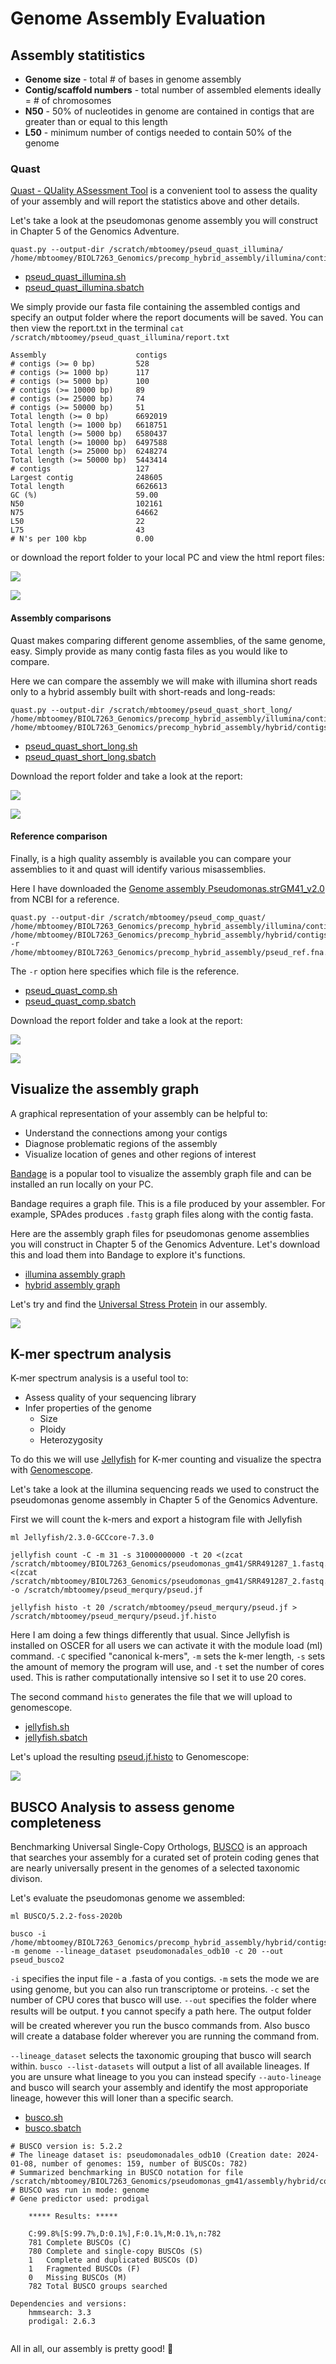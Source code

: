 # Genome Assembly Evaluation

## Assembly statitistics

* **Genome size** - total # of bases in genome assembly
* **Contig/scaffold numbers** - total number of assembled elements
ideally = # of chromosomes
* **N50** - 50% of nucleotides in genome are contained in contigs that are greater than or equal to this length
* **L50** - minimum number of contigs needed to contain 50% of the genome

### Quast

[Quast - QUality ASsessment Tool](https://github.com/ablab/quast) is a convenient tool to assess the quality of your assembly and will report the statistics above and other details. 

Let's take a look at the pseudomonas genome assembly you will construct in Chapter 5 of the Genomics Adventure.

```
quast.py --output-dir /scratch/mbtoomey/pseud_quast_illumina/ /home/mbtoomey/BIOL7263_Genomics/precomp_hybrid_assembly/illumina/contigs.fasta
```
* [pseud_quast_illumina.sh](https://github.com/mbtoomey/genome_biology_FA24/blob/main/Lessons/scripts/pseud_quast_illumina.sh)
* [pseud_quast_illumina.sbatch](https://github.com/mbtoomey/genome_biology_FA24/blob/main/Lessons/scripts/pseud_quast_illumina.sbatch)

We simply provide our fasta file containing the assembled contigs and specify an output folder where the report documents will be saved. You can then view the report.txt in the terminal `cat /scratch/mbtoomey/pseud_quast_illumina/report.txt`

```
Assembly                    contigs
# contigs (>= 0 bp)         528
# contigs (>= 1000 bp)      117
# contigs (>= 5000 bp)      100
# contigs (>= 10000 bp)     89
# contigs (>= 25000 bp)     74
# contigs (>= 50000 bp)     51
Total length (>= 0 bp)      6692019
Total length (>= 1000 bp)   6618751
Total length (>= 5000 bp)   6580437
Total length (>= 10000 bp)  6497588
Total length (>= 25000 bp)  6248274
Total length (>= 50000 bp)  5443414
# contigs                   127
Largest contig              248605
Total length                6626613
GC (%)                      59.00
N50                         102161
N75                         64662
L50                         22
L75                         43
# N's per 100 kbp           0.00
```

or download the report folder to your local PC and view the html report files:

![](https://github.com/mbtoomey/genome_biology_FA24/blob/main/Lessons/scripts/genome_eval_1.png)

![](https://github.com/mbtoomey/genome_biology_FA24/blob/main/Lessons/scripts/genome_eval_2.png)

#### Assembly comparisons

Quast makes comparing different genome assemblies, of the same genome, easy. Simply provide as many contig fasta files as you would like to compare.

Here we can compare the assembly we will make with illumina short reads only to a hybrid assembly built with short-reads and long-reads: 

```
quast.py --output-dir /scratch/mbtoomey/pseud_quast_short_long/ /home/mbtoomey/BIOL7263_Genomics/precomp_hybrid_assembly/illumina/contigs.fasta /home/mbtoomey/BIOL7263_Genomics/precomp_hybrid_assembly/hybrid/contigs.fasta
```

* [pseud_quast_short_long.sh](https://github.com/mbtoomey/genome_biology_FA24/blob/main/Lessons/scripts/pseud_quast_short_long.sh)
* [pseud_quast_short_long.sbatch](https://github.com/mbtoomey/genome_biology_FA24/blob/main/Lessons/scripts/pseud_quast_short_long.sbatch)

Download the report folder and take a look at the report: 

![](https://github.com/mbtoomey/genome_biology_FA24/blob/main/Lessons/scripts/genome_eval_3.png)

![](https://github.com/mbtoomey/genome_biology_FA24/blob/main/Lessons/scripts/genome_eval_4.png)

#### Reference comparison

Finally, is a high quality assembly is available you can compare your assemblies to it and quast will identify various misassemblies. 

Here I have downloaded the [Genome assembly Pseudomonas.strGM41_v2.0](https://www.ncbi.nlm.nih.gov/datasets/genome/GCF_000282315.2/) from NCBI for a reference. 

```
quast.py --output-dir /scratch/mbtoomey/pseud_comp_quast/ /home/mbtoomey/BIOL7263_Genomics/precomp_hybrid_assembly/illumina/contigs.fasta /home/mbtoomey/BIOL7263_Genomics/precomp_hybrid_assembly/hybrid/contigs.fasta -r /home/mbtoomey/BIOL7263_Genomics/precomp_hybrid_assembly/pseud_ref.fna.gz
```

The `-r` option here specifies which file is the reference. 

* [pseud_quast_comp.sh](https://github.com/mbtoomey/genome_biology_FA24/blob/main/Lessons/scripts/pseud_quast_short_long.sh)
* [pseud_quast_comp.sbatch](https://github.com/mbtoomey/genome_biology_FA24/blob/main/Lessons/scripts/pseud_quast_short_long.sbatch)

Download the report folder and take a look at the report: 

![](https://github.com/mbtoomey/genome_biology_FA24/blob/main/Lessons/scripts/genome_eval_5.png)

![](https://github.com/mbtoomey/genome_biology_FA24/blob/main/Lessons/scripts/genome_eval_6.png)

## Visualize the assembly graph

A graphical representation of your assembly can be helpful to: 

* Understand the connections among your contigs
* Diagnose problematic regions of the assembly
* Visualize location of genes and other regions of interest

[Bandage](https://rrwick.github.io/Bandage/) is a popular tool to visualize the assembly graph file and can be installed an run locally on your PC. 

Bandage requires a graph file. This is a file produced by your assembler. For example, SPAdes produces `.fastg` graph files along with the contig fasta. 

Here are the assembly graph files for pseudomonas genome assemblies you will construct in Chapter 5 of the Genomics Adventure. Let's download this and load them into Bandage to explore it's functions.

* [illumina assembly graph](https://drive.google.com/file/d/1RSAtTPTfF1nM0hos3u8elQrETdM0jNjF/view?usp=sharing)
* [hybrid assembly graph](https://drive.google.com/file/d/1Uxw-jzetJhYPOH-xHHzJqKqMYKYs-wh6/view?usp=sharing)

Let's try and find the [Universal Stress Protein](https://github.com/mbtoomey/genome_biology_FA24/blob/main/Lessons/scripts/USP.fasta) in our assembly. 

![](https://github.com/mbtoomey/genome_biology_FA24/blob/main/Lessons/scripts/genome_eval_7.png)

## K-mer spectrum analysis

K-mer spectrum analysis is a useful tool to: 
* Assess quality of your sequencing library
* Infer properties of the genome
  * Size
  * Ploidy 
  * Heterozygosity
  
To do this we will use [Jellyfish](https://www.genome.umd.edu/jellyfish.html#Release) for K-mer counting and visualize the spectra with [Genomescope](http://genomescope.org/genomescope2.0/).

Let's take a look at the illumina sequencing reads we used to construct the pseudomonas genome assembly in Chapter 5 of the Genomics Adventure.

First we will count the k-mers and export a histogram file with Jellyfish

```
ml Jellyfish/2.3.0-GCCcore-7.3.0

jellyfish count -C -m 31 -s 31000000000 -t 20 <(zcat /scratch/mbtoomey/BIOL7263_Genomics/pseudomonas_gm41/SRR491287_1.fastq.gz) <(zcat /scratch/mbtoomey/BIOL7263_Genomics/pseudomonas_gm41/SRR491287_2.fastq.gz) -o /scratch/mbtoomey/pseud_merqury/pseud.jf

jellyfish histo -t 20 /scratch/mbtoomey/pseud_merqury/pseud.jf > /scratch/mbtoomey/pseud_merqury/pseud.jf.histo
```
Here I am doing a few things differently that usual. Since Jellyfish is installed on OSCER for all users we can activate it with the module load (ml) command. `-C` specified "canonical k-mers", `-m` sets the k-mer length, `-s` sets the amount of memory the program will use, and `-t` set the number of cores used. This is rather computationally intensive so I set it to use 20 cores. 

The second command `histo` generates the file that we will upload to genomescope. 

* [jellyfish.sh](https://github.com/mbtoomey/genome_biology_FA24/blob/main/Lessons/scripts/jellyfish.sh)
* [jellyfish.sbatch](https://github.com/mbtoomey/genome_biology_FA24/blob/main/Lessons/scripts/jellyfish.sbatch)

Let's upload the resulting [pseud.jf.histo](https://github.com/mbtoomey/genome_biology_FA24/blob/main/Lessons/scripts/pseud.jf.histo) to Genomescope: 

![](https://github.com/mbtoomey/genome_biology_FA24/blob/main/Lessons/scripts/genome_eval_8.png)

## BUSCO Analysis to assess genome completeness

Benchmarking Universal Single-Copy Orthologs, [BUSCO](https://busco.ezlab.org/) is an approach that searches your assembly for a curated set of protein coding genes that are nearly universally present in the genomes of a selected taxonomic divison. 

Let's evaluate the pseudomonas genome we assembled: 

```
ml BUSCO/5.2.2-foss-2020b

busco -i /home/mbtoomey/BIOL7263_Genomics/precomp_hybrid_assembly/hybrid/contigs.fasta -m genome --lineage_dataset pseudomonadales_odb10 -c 20 --out pseud_busco2
```
`-i` specifies the input file - a .fasta of you contigs. `-m` sets the mode we are using genome, but you can also run transcriptome or proteins. `-c` set the number of CPU cores that busco will use. `--out` specifies the folder where results will be output. :heavy_exclamation_mark: you cannot specify a path here. The output folder will be created wherever you run the busco commands from. Also busco will create a database folder wherever you are running the command from. 

`--lineage_dataset` selects the taxonomic grouping that busco will search within. `busco --list-datasets` will output a list of all available lineages. If you are unsure what lineage to you you can instead specify `--auto-lineage` and busco will search your assembly and identify the most approporiate lineage, however this will loner than a specific search. 

* [busco.sh](https://github.com/mbtoomey/genome_biology_FA24/blob/main/Lessons/scripts/busco.sh)
* [busco.sbatch](https://github.com/mbtoomey/genome_biology_FA24/blob/main/Lessons/scripts/busco.sbatch)

```
# BUSCO version is: 5.2.2 
# The lineage dataset is: pseudomonadales_odb10 (Creation date: 2024-01-08, number of genomes: 159, number of BUSCOs: 782)
# Summarized benchmarking in BUSCO notation for file /scratch/mbtoomey/BIOL7263_Genomics/pseudomonas_gm41/assembly/hybrid/contigs.fasta
# BUSCO was run in mode: genome
# Gene predictor used: prodigal

	***** Results: *****

	C:99.8%[S:99.7%,D:0.1%],F:0.1%,M:0.1%,n:782	   
	781	Complete BUSCOs (C)			   
	780	Complete and single-copy BUSCOs (S)	   
	1	Complete and duplicated BUSCOs (D)	   
	1	Fragmented BUSCOs (F)			   
	0	Missing BUSCOs (M)			   
	782	Total BUSCO groups searched		   

Dependencies and versions:
	hmmsearch: 3.3
	prodigal: 2.6.3
	
```

All in all, our assembly is pretty good! :clap:


